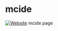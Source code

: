 # mcide
[![Website](https://img.shields.io/badge/website-simonmeusel.github.io-lightgrey.svg)](https://simonmeusel.github.io/mcide/)
mcide page
